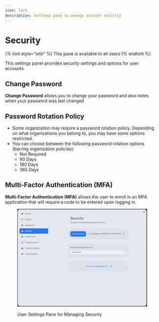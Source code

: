 ```yaml
---
icon: lock
description: Settings pane to manage account security
---
```


# Security

{% hint style="info" %}
This pane is available to all users
{% endhint %}

This settings panel provides security settings and options for user accounts.

## Change Password

**Change Password** allows you to change your password and also notes when your password was last changed

## **Password Rotation Policy**

* Some organization may require a password rotation policy. Depending on what organizations you belong to, you may have some options restricted.
* You can choose between the following password rotation options (barring organization policies):
  * Not Required
  * 90 Days
  * 180 Days
  * 365 Days

## Multi-Factor Authentication (MFA)

**Multi-Factor Authentication (MFA)** allows the user to enroll in an MFA application that will require a code to be entered upon logging in.

<figure><img src="../../.gitbook/assets/image (3).png" alt=""><figcaption><p>User Settings Pane for Managing Security</p></figcaption></figure>
